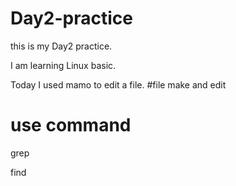 # Day2-practice
this is my Day2 practice.

I am learning Linux basic.

Today I used mamo to edit a file.
#file make and edit





# use command

grep

find 

